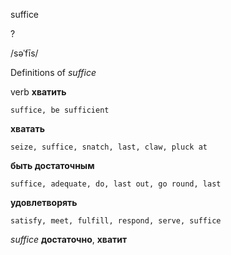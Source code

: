 suffice

?

/səˈfīs/

Definitions of _suffice_

verb
**хватить**

    suffice, be sufficient
**хватать**

    seize, suffice, snatch, last, claw, pluck at
**быть достаточным**

    suffice, adequate, do, last out, go round, last
**удовлетворять**

    satisfy, meet, fulfill, respond, serve, suffice

_suffice_
**достаточно**, **хватит**